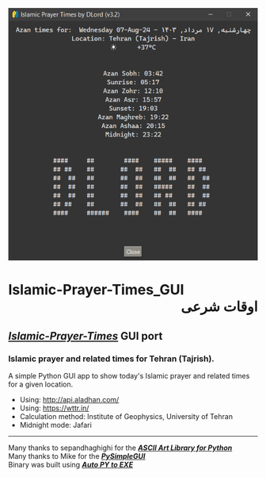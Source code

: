 ![Settings Window](https://github.com/DLord420/Islamic-Prayer-Times_GUI/blob/main/Screenshot.png)

# Islamic-Prayer-Times_GUI   <div dir= "rtl">  اوقات شرعی
## [**_Islamic-Prayer-Times_**](https://github.com/DLord420/Islamic-Prayer-Times) GUI port    
### Islamic prayer and related times for Tehran (Tajrish).   
A simple Python GUI app to show today's Islamic prayer and related times for a given location.   
* Using: http://api.aladhan.com/
* Using: https://wttr.in/   
* Calculation method: Institute of Geophysics, University of Tehran   
* Midnight mode: Jafari    
   
-----           
Many thanks to sepandhaghighi for the [**_ASCII Art Library for Python_**](https://github.com/sepandhaghighi/art)   
Many thanks to Mike for the [**_PySimpleGUI_**](https://github.com/PySimpleGUI/PySimpleGUI)   
Binary was built using [**_Auto PY to EXE_**](https://github.com/brentvollebregt/auto-py-to-exe)
